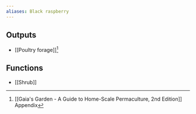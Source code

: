 ```yaml
---
aliases: Black raspberry
---
```

## Outputs
- [[Poultry forage]][^1]

## Functions
- [[Shrub]]

[^1]: [[Gaia's Garden - A Guide to Home-Scale Permaculture, 2nd Edition]] Appendix
